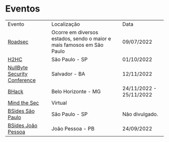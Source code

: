 # Eventos

<table>
    <tbody>
        <tr>
            <td> Evento </td>
            <td> Localização</td>
            <td> Data</td>
        <tr>
            <td> <a href="https://www.roadsec.com.br/">Roadsec</a> </td>
            <td> Ocorre em diversos estados, sendo o maior e mais famosos em São Paulo</td>
            <td>09/07/2022</td>
        </tr>
        <tr>
            <td> <a href="https://www.h2hc.com.br/">H2HC</a> </td>
            <td> São Paulo - SP </td>
            <td> 01/10/2022</td>
        </tr>
        <tr>
            <td>
                <a href="https:BA//www.nullbyte-con.org/">NullByte Security Conference</a>
            </td>
            <td> Salvador - BA </td>
            <td> 12/11/2022 </td>
        </tr>
        <tr>
            <td>
                <a href="https://www.bhack.com.br/">BHack</a>
            </td>
            <td> Belo Horizonte - MG </td>
            <td>24/11/2022 - 25/11/2022</td>
        </tr>
        <tr>
            <td>
                <a href="https://mindthesec.com.br">Mind the Sec</a>
            </td>
            <td> Virtual </td>
            <td></td>
        </tr>
        <tr>
            <td>
                <a href="https://www.securitybsides.com.br/">BSides São Paulo</a>
            </td>
            <td> Sâo Paulo - SP </td>
            <td> Não divulgado. </td>
        </tr>
        <tr>
            <td>
                <a href="https://www.bsidesjp.com.br/">BSides João Pessoa</a>
            </td>
            <td> João Pessoa - PB </td>
            <td> 24/09/2022 </td>
        </tr>
    </tbody>
</table>
